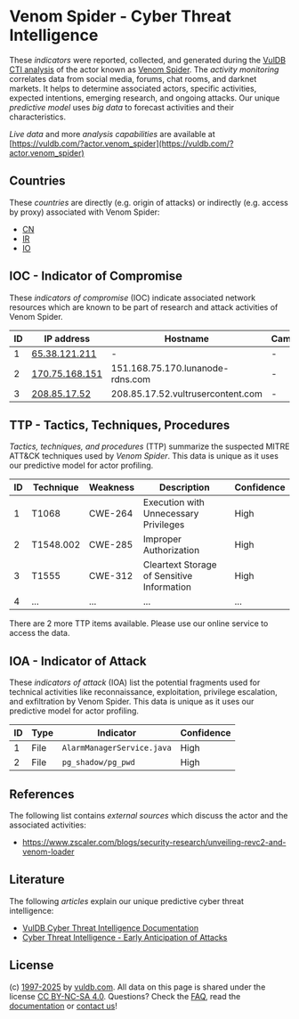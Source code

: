 # Venom Spider - Cyber Threat Intelligence

These _indicators_ were reported, collected, and generated during the [VulDB CTI analysis](https://vuldb.com/?kb.cti) of the actor known as [Venom Spider](https://vuldb.com/?actor.venom_spider). The _activity monitoring_ correlates data from social media, forums, chat rooms, and darknet markets. It helps to determine associated actors, specific activities, expected intentions, emerging research, and ongoing attacks. Our unique _predictive model_ uses _big data_ to forecast activities and their characteristics.

_Live data_ and more _analysis capabilities_ are available at [https://vuldb.com/?actor.venom_spider](https://vuldb.com/?actor.venom_spider)

## Countries

These _countries_ are directly (e.g. origin of attacks) or indirectly (e.g. access by proxy) associated with Venom Spider:

* [CN](https://vuldb.com/?country.cn)
* [IR](https://vuldb.com/?country.ir)
* [IO](https://vuldb.com/?country.io)

## IOC - Indicator of Compromise

These _indicators of compromise_ (IOC) indicate associated network resources which are known to be part of research and attack activities of Venom Spider.

ID | IP address | Hostname | Campaign | Confidence
-- | ---------- | -------- | -------- | ----------
1 | [65.38.121.211](https://vuldb.com/?ip.65.38.121.211) | - | - | High
2 | [170.75.168.151](https://vuldb.com/?ip.170.75.168.151) | 151.168.75.170.lunanode-rdns.com | - | High
3 | [208.85.17.52](https://vuldb.com/?ip.208.85.17.52) | 208.85.17.52.vultrusercontent.com | - | Medium

## TTP - Tactics, Techniques, Procedures

_Tactics, techniques, and procedures_ (TTP) summarize the suspected MITRE ATT&CK techniques used by _Venom Spider_. This data is unique as it uses our predictive model for actor profiling.

ID | Technique | Weakness | Description | Confidence
-- | --------- | -------- | ----------- | ----------
1 | T1068 | CWE-264 | Execution with Unnecessary Privileges | High
2 | T1548.002 | CWE-285 | Improper Authorization | High
3 | T1555 | CWE-312 | Cleartext Storage of Sensitive Information | High
4 | ... | ... | ... | ...

There are 2 more TTP items available. Please use our online service to access the data.

## IOA - Indicator of Attack

These _indicators of attack_ (IOA) list the potential fragments used for technical activities like reconnaissance, exploitation, privilege escalation, and exfiltration by Venom Spider. This data is unique as it uses our predictive model for actor profiling.

ID | Type | Indicator | Confidence
-- | ---- | --------- | ----------
1 | File | `AlarmManagerService.java` | High
2 | File | `pg_shadow/pg_pwd` | High

## References

The following list contains _external sources_ which discuss the actor and the associated activities:

* https://www.zscaler.com/blogs/security-research/unveiling-revc2-and-venom-loader

## Literature

The following _articles_ explain our unique predictive cyber threat intelligence:

* [VulDB Cyber Threat Intelligence Documentation](https://vuldb.com/?kb.cti)
* [Cyber Threat Intelligence - Early Anticipation of Attacks](https://www.scip.ch/en/?labs.20201022)

## License

(c) [1997-2025](https://vuldb.com/?kb.changelog) by [vuldb.com](https://vuldb.com/?kb.about). All data on this page is shared under the license [CC BY-NC-SA 4.0](https://creativecommons.org/licenses/by-nc-sa/4.0/). Questions? Check the [FAQ](https://vuldb.com/?kb.faq), read the [documentation](https://vuldb.com/?kb) or [contact us](https://vuldb.com/?contact)!

